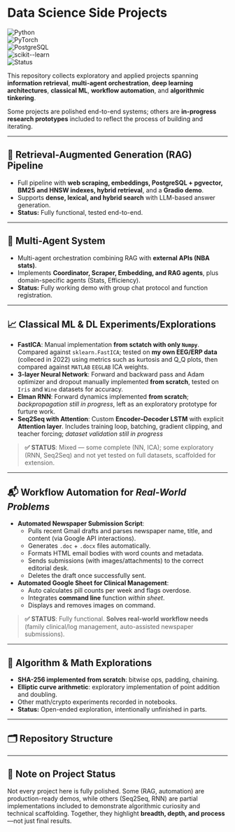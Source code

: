 # Data Science Side Projects  

![Python](https://img.shields.io/badge/Python-3.11-blue.svg)  
![PyTorch](https://img.shields.io/badge/PyTorch-1.13+-ee4c2c.svg)  
![PostgreSQL](https://img.shields.io/badge/PostgreSQL-15+-336791.svg)  
![scikit--learn](https://img.shields.io/badge/scikit--learn-1.4+-f7931e.svg)  
![Status](https://img.shields.io/badge/Projects-Mixed%20Complete%20%2F%20In--Progress-yellow.svg)  

This repository collects exploratory and applied projects spanning **information retrieval**, **multi-agent orchestration**, **deep learning architectures**, **classical ML**, **workflow automation**, and **algorithmic tinkering**.  

Some projects are polished end-to-end systems; others are **in-progress research prototypes** included to reflect the process of building and iterating.  

---

## 🔎 Retrieval-Augmented Generation (RAG) Pipeline
- Full pipeline with **web scraping, embeddings, PostgreSQL + pgvector, BM25 and HNSW indexes, hybrid retrieval**, and a **Gradio demo**.  
- Supports **dense, lexical, and hybrid search** with LLM-based answer generation.  
- **Status:** Fully functional, tested end-to-end.  

---

## 🤖 Multi-Agent System
- Multi-agent orchestration combining RAG with **external APIs (NBA stats)**.  
- Implements **Coordinator, Scraper, Embedding, and RAG agents**, plus domain-specific agents (Stats, Efficiency).  
- **Status:** Fully working demo with group chat protocol and function registration.  

---

## 📈 Classical ML & DL Experiments/Explorations
- **FastICA**: Manual implementation **from sctatch with only `Numpy`**. Compared against `sklearn.FastICA`; tested on **my own EEG/ERP data** (colleced in 2022) using metrics such as kurtosis and Q_Q plots, then compared against `MATLAB` `EEGLAB` ICA weights.
- **3-layer Neural Network**: Forward and backward pass and Adam optimizer and dropout manually implemented **from scratch**, tested on `Iris` and `Wine` datasets for accuracy.  
- **Elman RNN**: Forward dynamics implemented **from scratch**; _backpropagation still in progress_, left as an exploratory prototype for furture work.  
- **Seq2Seq with Attention**: Custom **Encoder–Decoder LSTM** with explicit **Attention layer**. Includes training loop, batching, gradient clipping, and teacher forcing; _dataset validation still in progress_ <br>
> **✅ STATUS**: Mixed — some complete (NN, ICA); some exploratory (RNN, Seq2Seq) and not yet tested on full datasets, scaffolded for extension.  

---

## 📬 Workflow Automation for _Real-World Problems_
- **Automated Newspaper Submission Script**:  
  - Pulls recent Gmail drafts and parses newspaper name, title, and content (via Google API interactions).
  - Generates `.doc` + `.docx` files automatically.
  - Formats HTML email bodies with word counts and metadata.
  - Sends submissions (with images/attachments) to the correct editorial desk.
  - Deletes the draft once successfully sent.
- **Automated Google Sheet for Clinical Management**:
  - Auto calculates pill counts per week and flags overdose.
  - Integrates **command line** function _within sheet_.
  - Displays and removes images on command.
> **✅ STATUS**: Fully functional. **Solves real-world workflow needs** (family clinical/log management, auto-assisted newspaper submissions).

---

## 🔐 Algorithm & Math Explorations
- **SHA-256 implemented from scratch**: bitwise ops, padding, chaining.  
- **Elliptic curve arithmetic**: exploratory implementation of point addition and doubling.  
- Other math/crypto experiments recorded in notebooks.  
- **Status:** Open-ended exploration, intentionally unfinished in parts.  

---

## 🗂 Repository Structure



---

## 🚧 Note on Project Status
Not every project here is fully polished. Some (RAG, automation) are production-ready demos, while others (Seq2Seq, RNN) are partial implementations included to demonstrate algorithmic curiosity and technical scaffolding. Together, they highlight **breadth, depth, and process**—not just final results.
